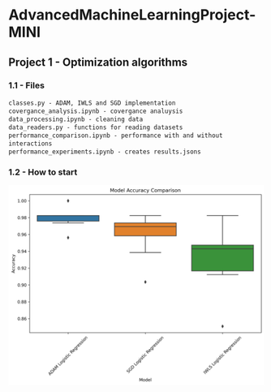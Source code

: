 # AdvancedMachineLearningProject-MINI

## Project 1 - Optimization algorithms

### 1.1 - Files
```
classes.py - ADAM, IWLS and SGD implementation
covergance_analysis.ipynb - covergance analuysis
data_processing.ipynb - cleaning data
data_readers.py - functions for reading datasets
performance_comparison.ipynb - performance with and without interactions
performance_experiments.ipynb - creates results.jsons
```

### 1.2 - How to start

![experiments results](model_accuracy_comparison.png)
